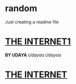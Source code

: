 # random
Just creating a readme file
# [THE INTERNET1](https://en.wikipedia.org/wiki/Internet)
**BY UDAYA**
*Udayaa*
_Udayaa_
<!DOCTYPE html>
<html>
<body>
  <h1 text-align="center"><a text-decoration="underline" href="https://en.wikipedia.org/wiki/Internet" target="_blank">THE INTERNET</a></h1>
</body>
  
</html>
